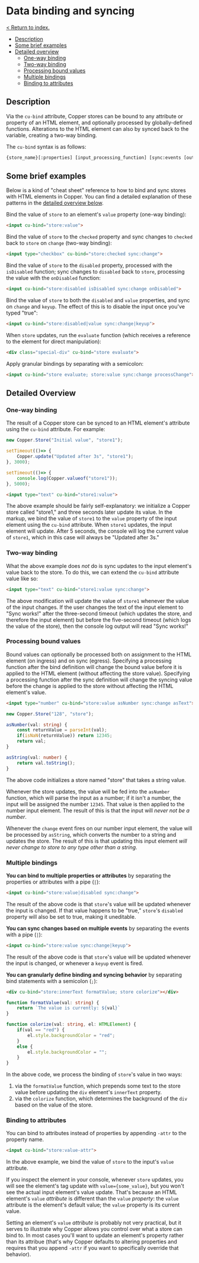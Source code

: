 # Data binding and syncing

[< Return to index.](/README.md)

* [Description](#description)
* [Some brief examples](#some-brief-examples)
* [Detailed overview](#detailed-overview)
  * [One-way binding](#one-way-binding)
  * [Two-way binding](#two-way-binding)
  * [Processing bound values](#processing-bound-values)
  * [Multiple bindings](#multiple-bindings)
  * [Binding to attributes](#binding-to-attributes)

## Description

Via the `cu-bind` attribute, Copper stores can be bound to any attribute or property of an HTML element, and optionally processed by globally-defined functions. Alterations to the HTML element can also by synced back to the variable, creating a two-way binding.

The `cu-bind` syntax is as follows:

```html
{store_name}[:properties] [input_processing_function] [sync:events [output_processing_function]]
```

## Some brief examples

Below is a kind of "cheat sheet" reference to how to bind and sync stores with HTML elements in Copper. You can find a detailed explanation of these patterns in the [detailed overview below](#detailed-overview).

Bind the value of `store` to an element's `value` property (one-way binding):

```html
<input cu-bind="store:value">
```

Bind the value of `store` to the `checked` property and sync changes to `checked` back to `store` on `change` (two-way binding):

```html
<input type="checkbox" cu-bind="store:checked sync:change">
```

Bind the value of `store` to the `disabled` property, processed with the `isDisabled` function; sync changes to `disabled` back to `store`, processing the value with the `onDisabled` function:

```html
<input cu-bind="store:disabled isDisabled sync:change onDisabled">
```

Bind the value of `store` to both the `disabled` and `value` properties, and sync on `change` and `keyup`. The effect of this is to disable the input once you've typed "true":

```html
<input cu-bind="store:disabled|value sync:change|keyup">
```

When `store` updates, run the `evaluate` function (which receives a reference to the element for direct manipulation):

```html
<div class="special-div" cu-bind="store evaluate">
```

Apply granular bindings by separating with a semicolon:

```html
<input cu-bind="store evaluate; store:value sync:change processChange">
```

## Detailed Overview

### One-way binding

The result of a Copper store can be synced to an HTML element's attribute using the `cu-bind` attribute. For example:

```javascript
new Copper.Store("Initial value", "store1");

setTimeout(()=> {
    Copper.update("Updated after 3s", "store1");
}, 3000);

setTimeout(()=> {
    console.log(Copper.valueof("store1"));
}, 5000);
```

```html
<input type="text" cu-bind="store1:value">
```

The above example should be fairly self-explanatory: we initialize a Copper store called "store1," and three seconds later update its value. In the markup, we bind the value of `store1` to the `value` property of the input element using the `cu-bind` attribute. When `store1` updates, the input element will update. After 5 seconds, the console will log the current value of `store1`, which in this case will always be "Updated after 3s."

### Two-way binding

What the above example does *not* do is sync updates to the input element's value back to the store. To do this, we can extend the `cu-bind` attribute value like so:

```html
<input type="text" cu-bind="store1:value sync:change">
```

The above modification will update the value of `store1` whenever the value of the input changes. If the user changes the text of the input element to "Sync works!" after the three-second timeout (which updates the store, and therefore the input element) but before the five-second timeout (which logs the value of the store), then the console log output will read "Sync works!"

### Processing bound values

Bound values can optionally be processed both on assignment to the HTML element (on ingress) and on sync (egress). Specifying a processing function after the bind definition will change the bound value before it is applied to the HTML element (without affecting the store value). Specifying a processing function after the sync definition will change the syncing value before the change is applied to the store without affecting the HTML element's value.

```html
<input type="number" cu-bind="store:value asNumber sync:change asText">
```

```typescript
new Copper.Store("128", "store");

asNumber(val: string) {
    const returnValue = parseInt(val);
    if(isNaN(returnValue)) return 12345;
    return val;
}

asString(val: number) {
    return val.toString();
}
```

The above code initializes a store named "store" that takes a string value.

Whenever the store updates, the value will be fed into the `asNumber` function, which will parse the input as a number; if it isn't a number, the input will be assigned the number `12345`. That value is then applied to the number input element. The result of this is that the input will *never not be a number*.

Whenever the `change` event fires on our number input element, the value will be processed by `asString`, which converts the number to a string and updates the store. The result of this is that updating this input element *will never change to store to any type other than a string*.

### Multiple bindings

**You can bind to multiple properties or attributes** by separating the properties or attributes with a pipe (`|`):

```html
<input cu-bind="store:value|disabled sync:change">
```

The result of the above code is that `store`'s value will be updated whenever the input is changed. If that value happens to be "true," `store`'s `disabled` property will also be set to true, making it uneditable.

**You can sync changes based on multiple events** by separating the events with a pipe (`|`):

```html
<input cu-bind="store:value sync:change|keyup">
```

The result of the above code is that `store`'s value will be updated whenever the input is changed, or whenever a `keyup` event is fired.

**You can granularly define binding and syncing behavior** by separating bind statements with a semicolon (`;`):

```html
<div cu-bind="store:innerText formatValue; store colorize"></div>
```

```typescript
function formatValue(val: string) {
    return `The value is currently: ${val}`
}

function colorize(val: string, el: HTMLElement) {
    if(val == "red") {
        el.style.backgroundColor = "red";
    }
    else {
        el.style.backgroundColor = "";
    }
}
```

In the above code, we process the binding of `store`'s value in two ways:

1. via the `formatValue` function, which prepends some text to the store value before updating the `div` element's `innerText` property.
2. via the `colorize` function, which determines the background of the `div` based on the value of the store.

### Binding to attributes

You can bind to attributes instead of properties by appending `-attr` to the property name.

```html
<input cu-bind="store:value-attr">
```

In the above example, we bind the value of `store` to the input's `value` attribute.

If you inspect the element in your console, whenever `store` updates, you will see the element's tag update with `value={some_value}`, but you won't see the actual input element's value update. That's because an HTML element's `value` *attribute* is different than the `value` *property*: the `value` attribute is the element's default value; the `value` property is its current value.

Setting an element's `value` *attribute* is probably not very practical, but it serves to illustrate why Copper allows you control over what a store can bind to. In most cases you'll want to update an element's property rather than its attribue (that's why Copper defaults to altering properties and requires that you append `-attr` if you want to specifically override that behavior).
